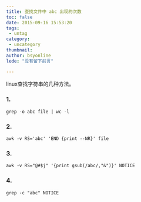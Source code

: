 ```yaml
---
title: 查找文件中 abc 出现的次数
toc: false
date: 2015-09-16 15:53:20
tags:
 - untag
category: 
 - uncategory
thumbnail: 
author: bsyonline
lede: "没有留下前言"

---
```


linux查找字符串的几种方法。

### 1.
```
grep -o abc file | wc -l
```
### 2.
```
awk -v RS='abc' 'END {print --NR}' file
```
### 3.
```
awk -v RS="@#$j" '{print gsub(/abc/,"&")}' NOTICE
```
### 4.
```
grep -c "abc" NOTICE
```

